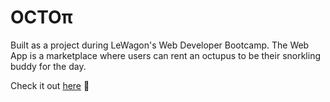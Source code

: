 # OCTOπ

Built as a project during LeWagon's Web Developer Bootcamp. 
The Web App is a marketplace where users can rent an octupus to be their snorkling buddy for the day. 

Check it out [here](https://octopi.herokuapp.com/) 🐙
